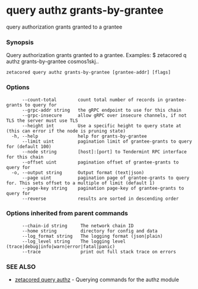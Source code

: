 # query authz grants-by-grantee

query authorization grants granted to a grantee

### Synopsis

Query authorization grants granted to a grantee.
Examples:
$ zetacored q authz grants-by-grantee cosmos1skj..

```
zetacored query authz grants-by-grantee [grantee-addr] [flags]
```

### Options

```
      --count-total        count total number of records in grantee-grants to query for
      --grpc-addr string   the gRPC endpoint to use for this chain
      --grpc-insecure      allow gRPC over insecure channels, if not TLS the server must use TLS
      --height int         Use a specific height to query state at (this can error if the node is pruning state)
  -h, --help               help for grants-by-grantee
      --limit uint         pagination limit of grantee-grants to query for (default 100)
      --node string        [host]:[port] to Tendermint RPC interface for this chain 
      --offset uint        pagination offset of grantee-grants to query for
  -o, --output string      Output format (text|json) 
      --page uint          pagination page of grantee-grants to query for. This sets offset to a multiple of limit (default 1)
      --page-key string    pagination page-key of grantee-grants to query for
      --reverse            results are sorted in descending order
```

### Options inherited from parent commands

```
      --chain-id string     The network chain ID
      --home string         directory for config and data 
      --log_format string   The logging format (json|plain) 
      --log_level string    The logging level (trace|debug|info|warn|error|fatal|panic) 
      --trace               print out full stack trace on errors
```

### SEE ALSO

* [zetacored query authz](zetacored_query_authz.md)	 - Querying commands for the authz module

